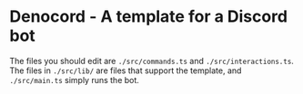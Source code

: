 # Denocord - A template for a Discord bot

The files you should edit are `./src/commands.ts` and `./src/interactions.ts`.
The files in `./src/lib/` are files that support the template, and `./src/main.ts` simply runs the bot.
